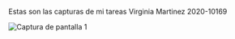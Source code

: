 Estas son las capturas de mi tareas 
Virginia Martinez
2020-10169

![Captura de pantalla 1](mg.png)
